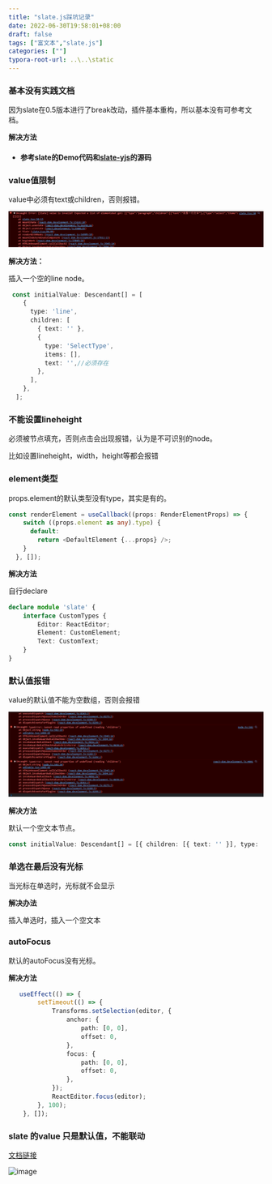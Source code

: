 ```yaml
---
title: "slate.js踩坑记录"
date: 2022-06-30T19:58:01+08:00
draft: false
tags: ["富文本","slate.js"]
categories: [""]
typora-root-url: ..\..\static
---
```


### 基本没有实践文档

因为slate在0.5版本进行了break改动，插件基本重构，所以基本没有可参考文档。

**解决方法** 

- #### 参考slate的Demo代码和[slate-yjs](https://github.com/BitPhinix/slate-yjs)的源码

### value值限制

value中必须有text或children，否则报错。

![image-20220630195948550](/images/image-20220630195948550.png)

**解决方法：**

插入一个空的line node。

```TypeScript
 const initialValue: Descendant[] = [
    {
      type: 'line',
      children: [
        { text: '' },
        {
          type: 'SelectType',
          items: [],
          text: '',//必须存在
        },
      ],
    },
  ];
```

### <Editable>不能设置lineheight

<Editable>必须被节点填充，否则点击会出现报错，认为是不可识别的node。

比如<Editable>设置lineheight，width，height等都会报错
### element类型

props.element的默认类型没有type，其实是有的。

```TypeScript
const renderElement = useCallback((props: RenderElementProps) => {
    switch ((props.element as any).type) {
      default:
        return <DefaultElement {...props} />;
    }
  }, []);
```

**解决方法**

自行declare

```TypeScript
declare module 'slate' {
    interface CustomTypes {
        Editor: ReactEditor;
        Element: CustomElement;
        Text: CustomText;
    }
}
```

### 默认值报错

value的默认值不能为空数组，否则会报错

![image-20220630200006806](/images/image-20220630200006806.png)

**解决方法**

默认一个空文本节点。

```TypeScript
const initialValue: Descendant[] = [{ children: [{ text: '' }], type: 'text' }];
```



### 单选在最后没有光标

当光标在单选时，光标就不会显示

**解决办法**

插入单选时，插入一个空文本

### autoFocus

默认的autoFocus没有光标。

 **解决方法** 

```TypeScript
   useEffect(() => {
        setTimeout(() => {
            Transforms.setSelection(editor, {
                anchor: {
                    path: [0, 0],
                    offset: 0,
                },
                focus: {
                    path: [0, 0],
                    offset: 0,
                },
            });
            ReactEditor.focus(editor);
        }, 100);
    }, []);
```

### slate 的value 只是默认值，不能联动
[文档链接](https://docs.slatejs.org/walkthroughs/01-installing-slate)

![image](https://user-images.githubusercontent.com/19898669/169041124-c0335333-12f4-4a52-a92c-1468d2e887f6.png)
